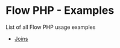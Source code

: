 # Flow PHP - Examples

List of all Flow PHP usage examples

* [Joins](/examples/join/left_anti/README.md)
